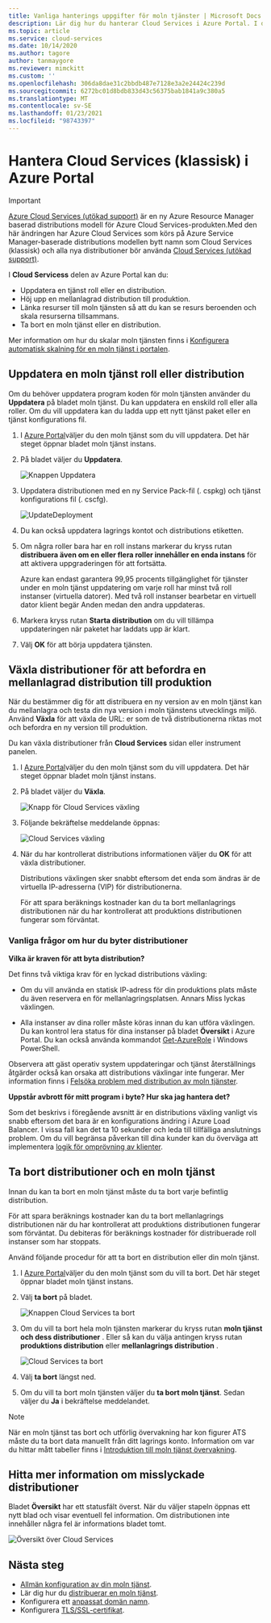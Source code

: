 ```yaml
---
title: Vanliga hanterings uppgifter för moln tjänster | Microsoft Docs
description: Lär dig hur du hanterar Cloud Services i Azure Portal. I de här exemplen används Azure Portal.
ms.topic: article
ms.service: cloud-services
ms.date: 10/14/2020
ms.author: tagore
author: tanmaygore
ms.reviewer: mimckitt
ms.custom: ''
ms.openlocfilehash: 306da8dae31c2bbdb487e7128e3a2e24424c239d
ms.sourcegitcommit: 6272bc01d8bdb833d43c56375bab1841a9c380a5
ms.translationtype: MT
ms.contentlocale: sv-SE
ms.lasthandoff: 01/23/2021
ms.locfileid: "98743397"
---
```

# <a name="manage-cloud-services-classic-in-the-azure-portal"></a>Hantera Cloud Services (klassisk) i Azure Portal

> [!IMPORTANT]
> [Azure Cloud Services (utökad support)](../cloud-services-extended-support/overview.md) är en ny Azure Resource Manager baserad distributions modell för Azure Cloud Services-produkten.Med den här ändringen har Azure Cloud Services som körs på Azure Service Manager-baserade distributions modellen bytt namn som Cloud Services (klassisk) och alla nya distributioner bör använda [Cloud Services (utökad support)](../cloud-services-extended-support/overview.md).

I **Cloud Servicess** delen av Azure Portal kan du:

* Uppdatera en tjänst roll eller en distribution.
* Höj upp en mellanlagrad distribution till produktion.
* Länka resurser till moln tjänsten så att du kan se resurs beroenden och skala resurserna tillsammans.
* Ta bort en moln tjänst eller en distribution.

Mer information om hur du skalar moln tjänsten finns i [Konfigurera automatisk skalning för en moln tjänst i portalen](cloud-services-how-to-scale-portal.md).

## <a name="update-a-cloud-service-role-or-deployment"></a>Uppdatera en moln tjänst roll eller distribution
Om du behöver uppdatera program koden för moln tjänsten använder du **Uppdatera** på bladet moln tjänst. Du kan uppdatera en enskild roll eller alla roller. Om du vill uppdatera kan du ladda upp ett nytt tjänst paket eller en tjänst konfigurations fil.

1. I [Azure Portal][Azure portal]väljer du den moln tjänst som du vill uppdatera. Det här steget öppnar bladet moln tjänst instans.

2. På bladet väljer du **Uppdatera**.

    ![Knappen Uppdatera](./media/cloud-services-how-to-manage-portal/update-button.png)

3. Uppdatera distributionen med en ny Service Pack-fil (. cspkg) och tjänst konfigurations fil (. cscfg).

    ![UpdateDeployment](./media/cloud-services-how-to-manage-portal/update-blade.png)

4. Du kan också uppdatera lagrings kontot och distributions etiketten.

5. Om några roller bara har en roll instans markerar du kryss rutan **distribuera även om en eller flera roller innehåller en enda instans** för att aktivera uppgraderingen för att fortsätta.

    Azure kan endast garantera 99,95 procents tillgänglighet för tjänster under en moln tjänst uppdatering om varje roll har minst två roll instanser (virtuella datorer). Med två roll instanser bearbetar en virtuell dator klient begär Anden medan den andra uppdateras.

6. Markera kryss rutan **Starta distribution** om du vill tillämpa uppdateringen när paketet har laddats upp är klart.

7. Välj **OK** för att börja uppdatera tjänsten.

## <a name="swap-deployments-to-promote-a-staged-deployment-to-production"></a>Växla distributioner för att befordra en mellanlagrad distribution till produktion
När du bestämmer dig för att distribuera en ny version av en moln tjänst kan du mellanlagra och testa din nya version i moln tjänstens utvecklings miljö. Använd **Växla** för att växla de URL: er som de två distributionerna riktas mot och befordra en ny version till produktion.

Du kan växla distributioner från **Cloud Services** sidan eller instrument panelen.

1. I [Azure Portal][Azure portal]väljer du den moln tjänst som du vill uppdatera. Det här steget öppnar bladet moln tjänst instans.

2. På bladet väljer du **Växla**.

    ![Knapp för Cloud Services växling](./media/cloud-services-how-to-manage-portal/swap-button.png)

3. Följande bekräftelse meddelande öppnas:

    ![Cloud Services växling](./media/cloud-services-how-to-manage-portal/swap-prompt.png)

4. När du har kontrollerat distributions informationen väljer du **OK** för att växla distributioner.

    Distributions växlingen sker snabbt eftersom det enda som ändras är de virtuella IP-adresserna (VIP) för distributionerna.

    För att spara beräknings kostnader kan du ta bort mellanlagrings distributionen när du har kontrollerat att produktions distributionen fungerar som förväntat.

### <a name="common-questions-about-swapping-deployments"></a>Vanliga frågor om hur du byter distributioner

**Vilka är kraven för att byta distribution?**

Det finns två viktiga krav för en lyckad distributions växling:

- Om du vill använda en statisk IP-adress för din produktions plats måste du även reservera en för mellanlagringsplatsen. Annars Miss lyckas växlingen.

- Alla instanser av dina roller måste köras innan du kan utföra växlingen. Du kan kontrol lera status för dina instanser på bladet **Översikt** i Azure Portal. Du kan också använda kommandot [Get-AzureRole](/powershell/module/servicemanagement/azure.service/get-azurerole?view=azuresmps-3.7.0&preserve-view=true) i Windows PowerShell.

Observera att gäst operativ system uppdateringar och tjänst återställnings åtgärder också kan orsaka att distributions växlingar inte fungerar. Mer information finns i [Felsöka problem med distribution av moln tjänster](cloud-services-troubleshoot-deployment-problems.md).

**Uppstår avbrott för mitt program i byte? Hur ska jag hantera det?**

Som det beskrivs i föregående avsnitt är en distributions växling vanligt vis snabb eftersom det bara är en konfigurations ändring i Azure Load Balancer. I vissa fall kan det ta 10 sekunder och leda till tillfälliga anslutnings problem. Om du vill begränsa påverkan till dina kunder kan du överväga att implementera [logik för omprövning av klienter](/azure/architecture/best-practices/transient-faults).

## <a name="delete-deployments-and-a-cloud-service"></a>Ta bort distributioner och en moln tjänst
Innan du kan ta bort en moln tjänst måste du ta bort varje befintlig distribution.

För att spara beräknings kostnader kan du ta bort mellanlagrings distributionen när du har kontrollerat att produktions distributionen fungerar som förväntat. Du debiteras för beräknings kostnader för distribuerade roll instanser som har stoppats.

Använd följande procedur för att ta bort en distribution eller din moln tjänst.

1. I [Azure Portal][Azure portal]väljer du den moln tjänst som du vill ta bort. Det här steget öppnar bladet moln tjänst instans.

2. Välj **ta bort** på bladet.

    ![Knappen Cloud Services ta bort](./media/cloud-services-how-to-manage-portal/delete-button.png)

3. Om du vill ta bort hela moln tjänsten markerar du kryss rutan **moln tjänst och dess distributioner** . Eller så kan du välja antingen kryss rutan **produktions distribution** eller **mellanlagrings distribution** .

    ![Cloud Services ta bort](./media/cloud-services-how-to-manage-portal/delete-blade.png)

4. Välj **ta bort** längst ned.

5. Om du vill ta bort moln tjänsten väljer du **ta bort moln tjänst**. Sedan väljer du **Ja** i bekräftelse meddelandet.

> [!NOTE]
> När en moln tjänst tas bort och utförlig övervakning har kon figurer ATS måste du ta bort data manuellt från ditt lagrings konto. Information om var du hittar mått tabeller finns i [Introduktion till moln tjänst övervakning](cloud-services-how-to-monitor.md).


## <a name="find-more-information-about-failed-deployments"></a>Hitta mer information om misslyckade distributioner
Bladet **Översikt** har ett statusfält överst. När du väljer stapeln öppnas ett nytt blad och visar eventuell fel information. Om distributionen inte innehåller några fel är informations bladet tomt.

![Översikt över Cloud Services](./media/cloud-services-how-to-manage-portal/status-info.png)



[Azure portal]: https://portal.azure.com

## <a name="next-steps"></a>Nästa steg
* [Allmän konfiguration av din moln tjänst](cloud-services-how-to-configure-portal.md).
* Lär dig hur du [distribuerar en moln tjänst](cloud-services-how-to-create-deploy-portal.md).
* Konfigurera ett [anpassat domän namn](cloud-services-custom-domain-name-portal.md).
* Konfigurera [TLS/SSL-certifikat](cloud-services-configure-ssl-certificate-portal.md).